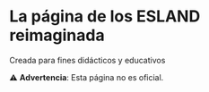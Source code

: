 # La página de los ESLAND reimaginada

Creada para fines didácticos y educativos

:warning: **Advertencia**: Esta página no es oficial.
